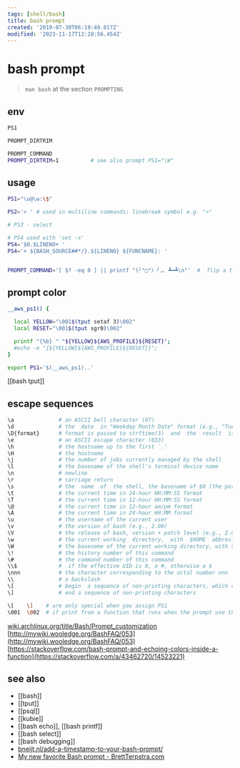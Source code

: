 ```yaml
---
tags: [shell/bash]
title: bash prompt
created: '2019-07-30T06:19:49.017Z'
modified: '2023-11-17T12:28:56.454Z'
---
```


# bash prompt

> `man bash` at the section `PROMPTING`

## env

```sh
PS1

PROMPT_DIRTRIM

PROMPT_COMMAND
PROMPT_DIRTRIM=1          # see also prompt PS1="\W"
```

## usage

```sh
PS1="\u@\w:\$"

PS2='> ' # used in multiline commands; linebreak symbol e.g. ">"

# PS3 - select

# PS4 used with 'set -x'
PS4='$0.$LINENO+ '
PS4='+ ${BASH_SOURCE##*/}.${LINENO} ${FUNCNAME}: '


PROMPT_COMMAND='[ $? -eq 0 ] || printf "(╯°□°）╯︵ ┻━┻\n"'  #  flip a table whenever a command return a non-zero exit status
```

## prompt color

```sh
__aws_ps1() {

  local YELLOW="\001$(tput setaf 3)\002"
  local RESET="\001$(tput sgr0)\002"

  printf "{%b} " "${YELLOW}${AWS_PROFILE}${RESET}";
  #echo -e "{${YELLOW}${AWS_PROFILE}${RESET}}";
}

export PS1='$(__aws_ps1)..'
```
[[bash tput]]

## escape sequences

```sh
\a              # an ASCII bell character (07)
\d              # the  date  in "Weekday Month Date" format (e.g., "Tue May 26")
\D{format}      # format is passed to strftime(3)  and  the  result  is inserted  into the prompt string; braces are required. e.g. '\D{%F %T}'
\e              # an ASCII escape character (033)
\h              # the hostname up to the first `.'
\H              # the hostname
\j              # the number of jobs currently managed by the shell
\l              # the basename of the shell's terminal device name
\n              # newline
\r              # carriage return
\s              # the  name  of  the shell, the basename of $0 (the portion following the final slash)
\t              # the current time in 24-hour HH:MM:SS format
\T              # the current time in 12-hour HH:MM:SS format
\@              # the current time in 12-hour am/pm format
\A              # the current time in 24-hour HH:MM format
\u              # the username of the current user
\v              # the version of bash (e.g., 2.00)
\V              # the release of bash, version + patch level (e.g., 2.00.0)
\w              # the current working  directory,  with  $HOME  abbreviated with  a tilde (uses the value of the PROMPT_DIRTRIM variable)
\W              # the basename of the current working directory, with $HOME abbreviated with a tilde
\!              # the history number of this command
\#              # the command number of this command
\\$             #  if the effective UID is 0, a #, otherwise a $
\nnn            # the character corresponding to the octal number nnn
\\              # a backslash
\[              # begin  a sequence of non-printing characters, which could be used to embed a terminal  control  sequence  into  the prompt
\]              # end a sequence of non-printing characters
```

```sh
\[    \]    # are only special when you assign PS1
\001  \002  # if print from a function that runs when the prompt use the bytes 
```

[wiki.archlinux.org/title/Bash/Prompt_customization](https://wiki.archlinux.org/title/Bash/Prompt_customizatio)
[http://mywiki.wooledge.org/BashFAQ/053](http://mywiki.wooledge.org/BashFAQ/053)
[https://stackoverflow.com/bash-prompt-and-echoing-colors-inside-a-function](https://stackoverflow.com/a/43462720/14523221)

## see also

- [[bash]]
- [[tput]]
- [[psql]]
- [[kubie]]
- [[bash echo]], [[bash printf]]
- [[bash select]]
- [[bash debugging]]
- [bneijt.nl/add-a-timestamp-to-your-bash-prompt/](https://bneijt.nl/blog/post/add-a-timestamp-to-your-bash-prompt/)
- [My new favorite Bash prompt - BrettTerpstra.com](http://brettterpstra.com/2009/11/17/my-new-favorite-bash-prompt/)
